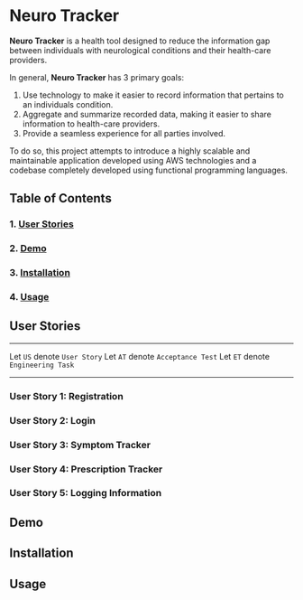 # Neuro Tracker

**Neuro Tracker** is a health tool designed to reduce the information gap between
individuals with neurological conditions and their health-care providers.

In general, **Neuro Tracker** has 3 primary goals:

1. Use technology to make it easier to record information that pertains to an
   individuals condition.
2. Aggregate and summarize recorded data, making it easier to share information
   to health-care providers.
3. Provide a seamless experience for all parties involved.

To do so, this project attempts to introduce a highly scalable and maintainable application
developed using AWS technologies and a codebase completely developed using functional programming languages.

## Table of Contents

### 1. [User Stories](#user-stories)

### 2. [Demo](#demo)

### 3. [Installation](#installation)

### 4. [Usage](#usage)

## User Stories

---

Let `US` denote `User Story`
Let `AT` denote `Acceptance Test`
Let `ET` denote `Engineering Task`

---

### User Story 1: Registration

### User Story 2: Login

### User Story 3: Symptom Tracker

### User Story 4: Prescription Tracker

### User Story 5: Logging Information

## Demo

## Installation

## Usage
